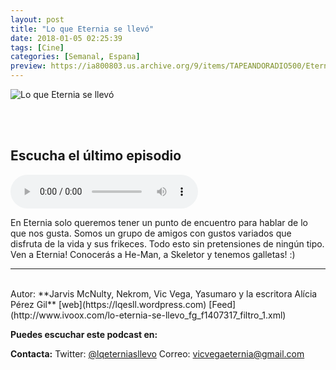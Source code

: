 ```yaml
---
layout: post
title: "Lo que Eternia se llevó"
date: 2018-01-05 02:25:39
tags: [Cine]
categories: [Semanal, Espana]
preview: https://ia800803.us.archive.org/9/items/TAPEANDORADIO500/Eternia300.jpeg
---
```


![Lo que Eternia se llevó](https://ia800803.us.archive.org/9/items/TAPEANDORADIO500/Eternia500.jpeg)

<br/>
<br/>

## Escucha el último episodio

<!--reproductor-feed=http://www.ivoox.com/lo-eternia-se-llevo_fg_f1407317_filtro_1.xml-->
<!--reproductor-start-->
<audio id="audio" preload="auto" controls="" src="http://www.ivoox.com/2x16-black-mirror-4_mf_23379210_feed_1.mp3"></audio>
<!--reproductor-end-->

En Eternia solo queremos tener un punto de encuentro para hablar de lo que nos gusta. Somos un grupo de amigos con gustos variados que disfruta de la vida y sus frikeces. Todo esto sin pretensiones de ningún tipo. Ven a Eternia! Conocerás a He-Man, a Skeletor y tenemos galletas! :)

_ _ _
<br>
Autor: **Jarvis McNulty, Nekrom, Vic Vega, Yasumaro y la escritora Alícia Pérez Gil**
[web](https://lqesll.wordpress.com)
[Feed](http://www.ivoox.com/lo-eternia-se-llevo_fg_f1407317_filtro_1.xml)


**Puedes escuchar este podcast en:**


**Contacta:**
Twitter: [@lqeterniasllevo](https://twitter.com/lqeterniasllevo)
Correo: [vicvegaeternia@gmail.com](mailto:vicvegaeternia@gmail.com)

